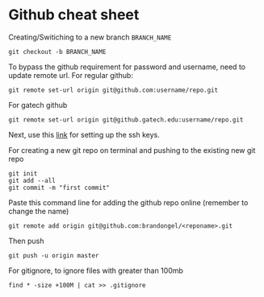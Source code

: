 # Github cheat sheet

Creating/Switiching to a new branch ```BRANCH_NAME```
```
git checkout -b BRANCH_NAME
```

To bypass the github requirement for password and username, need to update remote url.
For regular github:
```
git remote set-url origin git@github.com:username/repo.git
```
For gatech github
```
git remote set-url origin git@github.gatech.edu:username/repo.git
```
Next, use this [link](https://docs.github.com/en/authentication/connecting-to-github-with-ssh/generating-a-new-ssh-key-and-adding-it-to-the-ssh-agent) for setting up the ssh keys.
 
For creating a new git repo on terminal and pushing to the existing new git repo
```
git init
git add --all
git commit -m "first commit"
```
Paste this command line for adding the github repo online (remember to change the name)
```
git remote add origin git@github.com:brandongel/<reponame>.git
```
Then push
```
git push -u origin master
```

For gitignore, to ignore files with greater than 100mb
```
find * -size +100M | cat >> .gitignore
```
